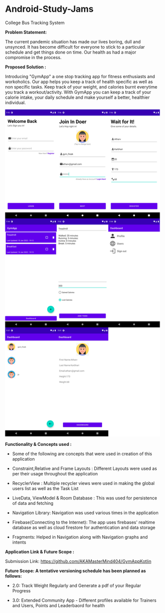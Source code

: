 # Android-Study-Jams

College Bus Tracking System

<b> Problem Statement: </b>

The current pandemic situation has made our lives boring, dull and unsynced. It has become difficult for everyone to stick to a particular schedule and get things done on time.
Our health as had a major compromise in the process. 

<b> Proposed Solution : </b>

Introducing "GymApp" a one stop tracking app for fitness enthusiasts and workoholics. Our app helps you keep a track of health specific as well as non specific tasks.
Keep track of your weight, and calories burnt everytime you track a workout/activity. With GymApp you can keep a track of your calorie intake, your daily schedule and make
yourself a better, healthier individual.

<img width="559" alt="sampleimages" src="https://raw.githubusercontent.com/AKAMasterMind404/GymAppKotlin/main/images/9_combined.png">
    	  	
<b> Functionality & Concepts used : </b>

- Some of the following are concepts that were used in creation of this application

- Constraint,Relative and Frame Layouts : Different Layouts were used as per their usage throughout the application
- RecyclerView : Multiple recycler views were used in making the global users list as well as the Task List
- LiveData, ViewModel & Room Database : This was used for persistence of data and fetching
- Navigation Library: Navigation was used various times in the application
- Firebase(Connecting to the Internet): The app uses firebases' realtime database as well as cloud firestore for authentication and data storage
- Fragments: Helped in Navigation along with Navigation graphs and intents

<b> Application Link & Future Scope : </b>

Submission Link: https://github.com/AKAMasterMind404/GymAppKotlin

<b>Future Scope: A tentative versioning schedule has been planned as follows:</b>

- 2.0: Track Weight Regularly and Generate a pdf of your Regular Progress

- 3.0: Extended Community App - Different profiles available for Trainers and Users, Points and Leaderbaord for health
